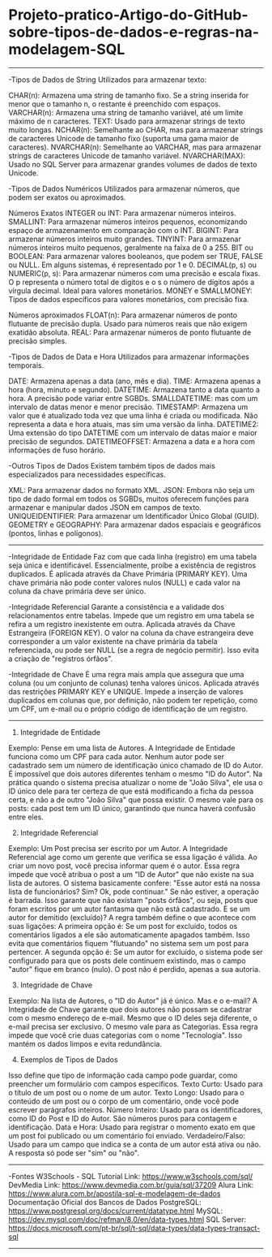 # Projeto-pratico-Artigo-do-GitHub-sobre-tipos-de-dados-e-regras-na-modelagem-SQL
-------------------------------------------------------------------------------------------------------------------------------------------------------------------------------------------
-Tipos de Dados de String
Utilizados para armazenar texto:

CHAR(n):	Armazena uma string de tamanho fixo. Se a string inserida for menor que o tamanho n, o restante é preenchido com espaços.
VARCHAR(n):	Armazena uma string de tamanho variável, até um limite máximo de n caracteres.
TEXT:	Usado para armazenar strings de texto muito longas.
NCHAR(n):	Semelhante ao CHAR, mas para armazenar strings de caracteres Unicode de tamanho fixo (suporta uma gama maior de caracteres).
NVARCHAR(n):	Semelhante ao VARCHAR, mas para armazenar strings de caracteres Unicode de tamanho variável.
NVARCHAR(MAX):	Usado no SQL Server para armazenar grandes volumes de dados de texto Unicode.

-Tipos de Dados Numéricos
Utilizados para armazenar números, que podem ser exatos ou aproximados.

Números Exatos
INTEGER ou INT: Para armazenar números inteiros.
SMALLINT:	Para armazenar números inteiros pequenos, economizando espaço de armazenamento em comparação com o INT.
BIGINT:	Para armazenar números inteiros muito grandes.
TINYINT:	Para armazenar números inteiros muito pequenos, geralmente na faixa de 0 a 255.
BIT ou BOOLEAN:	Para armazenar valores booleanos, que podem ser TRUE, FALSE ou NULL. Em alguns sistemas, é representado por 1 e 0.
DECIMAL(p, s) ou NUMERIC(p, s):	Para armazenar números com uma precisão e escala fixas. O p representa o número total de dígitos e o s o número de dígitos após a vírgula decimal. Ideal para valores monetários.
MONEY e SMALLMONEY:	Tipos de dados específicos para valores monetários, com precisão fixa.

Números aproximados
FLOAT(n):	Para armazenar números de ponto flutuante de precisão dupla. Usado para números reais que não exigem exatidão absoluta.
REAL: Para armazenar números de ponto flutuante de precisão simples.

-Tipos de Dados de Data e Hora
Utilizados para armazenar informações temporais.

DATE: Armazena apenas a data (ano, mês e dia).
TIME: Armazena apenas a hora (hora, minuto e segundo).
DATETIME:	Armazena tanto a data quanto a hora. A precisão pode variar entre SGBDs.
SMALLDATETIME: mas com um intervalo de datas menor e menor precisão.
TIMESTAMP:	Armazena um valor que é atualizado toda vez que uma linha é criada ou modificada. Não representa a data e hora atuais, mas sim uma versão da linha.
DATETIME2:	Uma extensão do tipo DATETIME com um intervalo de datas maior e maior precisão de segundos.
DATETIMEOFFSET:	Armazena a data e a hora com informações de fuso horário.

-Outros Tipos de Dados
Existem também tipos de dados mais especializados para necessidades específicas.

XML:	Para armazenar dados no formato XML.
JSON:	Embora não seja um tipo de dado formal em todos os SGBDs, muitos oferecem funções para armazenar e manipular dados JSON em campos de texto.
UNIQUEIDENTIFIER:	Para armazenar um Identificador Único Global (GUID).
GEOMETRY e GEOGRAPHY:	Para armazenar dados espaciais e geográficos (pontos, linhas e polígonos).

------------------------------------------------------------------------------------------------------------------------------------------------------------------------------------------

-Integridade de Entidade
Faz com que cada linha (registro) em uma tabela seja única e identificável. Essencialmente, proíbe a existência de registros duplicados. É aplicada através da Chave Primária (PRIMARY KEY). Uma chave primária não pode conter valores nulos (NULL) e cada valor na coluna da chave primária deve ser único.

-Integridade Referencial
Garante a consistência e a validade dos relacionamentos entre tabelas. Impede que um registro em uma tabela se refira a um registro inexistente em outra.
Aplicada através da Chave Estrangeira (FOREIGN KEY). O valor na coluna da chave estrangeira deve corresponder a um valor existente na chave primária da tabela referenciada, ou pode ser NULL (se a regra de negócio permitir). Isso evita a criação de "registros órfãos".

-Integridade de Chave
É uma regra mais ampla que assegura que uma coluna (ou um conjunto de colunas) tenha valores únicos.
Aplicada através das restrições PRIMARY KEY e UNIQUE. Impede a inserção de valores duplicados em colunas que, por definição, não podem ter repetição, como um CPF, um e-mail ou o próprio código de identificação de um registro.

--------------------------------------------------------------------------------------------------------------------------------------------------------------------------------------------

1. Integridade de Entidade 

Exemplo: Pense em uma lista de Autores. A Integridade de Entidade funciona como um CPF para cada autor.
Nenhum autor pode ser cadastrado sem um número de identificação único chamado de ID do Autor.
É impossível que dois autores diferentes tenham o mesmo "ID do Autor".
Na prática quando o sistema precisa atualizar o nome de "João Silva", ele usa o ID único dele para ter certeza de que está modificando a ficha da pessoa certa, e não a de outro "João Silva" que possa existir. O mesmo vale para os posts: cada post tem um ID único, garantindo que nunca haverá confusão entre eles.

2. Integridade Referencial 

Exemplo: Um Post precisa ser escrito por um Autor. A Integridade Referencial age como um gerente que verifica se essa ligação é válida.
Ao criar um novo post, você precisa informar quem é o autor. Essa regra impede que você atribua o post a um "ID de Autor" que não existe na sua lista de autores. O sistema basicamente confere: "Esse autor está na nossa lista de funcionários? Sim? Ok, pode continuar." Se não estiver, a operação é barrada.
Isso garante que não existam "posts órfãos", ou seja, posts que foram escritos por um autor fantasma que não está cadastrado.
E se um autor for demitido (excluído)? A regra também define o que acontece com suas ligações:
A primeira opção é: Se um post for excluído, todos os comentários ligados a ele são automaticamente apagados também. Isso evita que comentários fiquem "flutuando" no sistema sem um post para pertencer.
A segunda opção é: Se um autor for excluído, o sistema pode ser configurado para que os posts dele continuem existindo, mas o campo "autor" fique em branco (nulo). O post não é perdido, apenas a sua autoria.

3. Integridade de Chave 

Exemplo: Na lista de Autores, o "ID do Autor" já é único. Mas e o e-mail?
A Integridade de Chave garante que dois autores não possam se cadastrar com o mesmo endereço de e-mail. Mesmo que o ID deles seja diferente, o e-mail precisa ser exclusivo.
O mesmo vale para as Categorias. Essa regra impede que você crie duas categorias com o nome "Tecnologia". Isso mantém os dados limpos e evita redundância.

4. Exemplos de Tipos de Dados 

Isso define que tipo de informação cada campo pode guardar, como preencher um formulário com campos específicos.
Texto Curto: Usado para o título de um post ou o nome de um autor.
Texto Longo: Usado para o conteúdo de um post ou o corpo de um comentário, onde você pode escrever parágrafos inteiros.
Número Inteiro: Usado para os identificadores, como ID do Post e ID do Autor. São números puros para contagem e identificação.
Data e Hora: Usado para registrar o momento exato em que um post foi publicado ou um comentário foi enviado.
Verdadeiro/Falso: Usado para um campo que indica se a conta de um autor está ativa ou não. A resposta só pode ser "sim" ou "não".

-------------------------------------------------------------------------------------------------------------------------------------------------------------------------------------------

-Fontes
W3Schools - SQL Tutorial
Link: https://www.w3schools.com/sql/
DevMedia
Link: https://www.devmedia.com.br/guia/sql/37209
Alura
Link: https://www.alura.com.br/apostila-sql-e-modelagem-de-dados
Documentação Oficial dos Bancos de Dados
PostgreSQL: https://www.postgresql.org/docs/current/datatype.html
MySQL: https://dev.mysql.com/doc/refman/8.0/en/data-types.html
SQL Server: https://docs.microsoft.com/pt-br/sql/t-sql/data-types/data-types-transact-sql

-------------------------------------------------------------------------------------------------------------------------------------------------------------------------------------------

